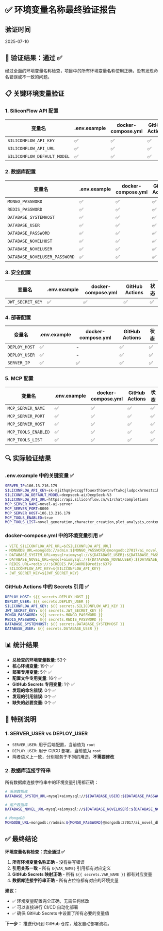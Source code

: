 # ✅ 环境变量名称最终验证报告

## 验证时间
2025-07-10

## 🎯 验证结果：通过 ✅

经过全面的环境变量名称检查，项目中的所有环境变量名称使用正确，没有发现命名错误或不一致的问题。

## 📋 关键环境变量验证

### 1. SiliconFlow API 配置
| 变量名 | .env.example | docker-compose.yml | GitHub Actions | 状态 |
|--------|-------------|-------------------|----------------|------|
| `SILICONFLOW_API_KEY` | ✅ | ✅ | ✅ | ✅ |
| `SILICONFLOW_API_URL` | ✅ | ✅ | ✅ | ✅ |
| `SILICONFLOW_DEFAULT_MODEL` | ✅ | ✅ | ✅ | ✅ |

### 2. 数据库配置
| 变量名 | .env.example | docker-compose.yml | GitHub Actions | 状态 |
|--------|-------------|-------------------|----------------|------|
| `MONGO_PASSWORD` | ✅ | ✅ | ✅ | ✅ |
| `REDIS_PASSWORD` | ✅ | ✅ | ✅ | ✅ |
| `DATABASE_SYSTEMHOST` | ✅ | ✅ | ✅ | ✅ |
| `DATABASE_USER` | ✅ | ✅ | ✅ | ✅ |
| `DATABASE_PASSWORD` | ✅ | ✅ | ✅ | ✅ |
| `DATABASE_NOVELHOST` | ✅ | ✅ | ✅ | ✅ |
| `DATABASE_NOVELUSER` | ✅ | ✅ | ✅ | ✅ |
| `DATABASE_NOVELUSER_PASSWORD` | ✅ | ✅ | ✅ | ✅ |

### 3. 安全配置
| 变量名 | .env.example | docker-compose.yml | GitHub Actions | 状态 |
|--------|-------------|-------------------|----------------|------|
| `JWT_SECRET_KEY` | ✅ | ✅ | ✅ | ✅ |

### 4. 部署配置
| 变量名 | .env.example | docker-compose.yml | GitHub Actions | 状态 |
|--------|-------------|-------------------|----------------|------|
| `DEPLOY_HOST` | ✅ | - | ✅ | ✅ |
| `DEPLOY_USER` | ✅ | - | ✅ | ✅ |
| `SERVER_IP` | ✅ | ✅ | ✅ | ✅ |

### 5. MCP 配置
| 变量名 | .env.example | docker-compose.yml | GitHub Actions | 状态 |
|--------|-------------|-------------------|----------------|------|
| `MCP_SERVER_NAME` | ✅ | ✅ | ✅ | ✅ |
| `MCP_SERVER_PORT` | ✅ | ✅ | ✅ | ✅ |
| `MCP_SERVER_HOST` | ✅ | ✅ | ✅ | ✅ |
| `MCP_TOOLS_ENABLED` | ✅ | ✅ | ✅ | ✅ |
| `MCP_TOOLS_LIST` | ✅ | ✅ | ✅ | ✅ |

## 🔍 实际验证结果

### .env.example 中的关键变量 ✅
```bash
SERVER_IP=106.13.216.179
SILICONFLOW_API_KEY=sk-mjithqmjwccqgffouexthbavtnvftwkqjludpcxhrmeztcib
SILICONFLOW_DEFAULT_MODEL=deepseek-ai/DeepSeek-V3
SILICONFLOW_API_URL=https://api.siliconflow.cn/v1/chat/completions
MCP_SERVER_NAME=novel-ai-server
MCP_SERVER_PORT=8000
MCP_SERVER_HOST=106.13.216.179
MCP_TOOLS_ENABLED=true
MCP_TOOLS_LIST=novel_generation,character_creation,plot_analysis,content_review,style_transfer
```

### docker-compose.yml 中的环境变量引用 ✅
```yaml
- VITE_SILICONFLOW_API_URL=${SILICONFLOW_API_URL}
- MONGODB_URL=mongodb://admin:${MONGO_PASSWORD}@mongodb:27017/ai_novel_db?authSource=admin
- DATABASE_SYSTEM_URL=mysql+aiomysql://${DATABASE_USER}:${DATABASE_PASSWORD}@${DATABASE_SYSTEMHOST}:3306/${DATABASE_SYSTEM}
- DATABASE_NOVEL_URL=mysql+aiomysql://${DATABASE_NOVELUSER}:${DATABASE_NOVELUSER_PASSWORD}@${DATABASE_NOVELHOST}:3306/${DATABASE_NOVELDATA}
- REDIS_URL=redis://:${REDIS_PASSWORD}@redis:6379
- SILICONFLOW_API_KEY=${SILICONFLOW_API_KEY}
- JWT_SECRET_KEY=${JWT_SECRET_KEY}
```

### GitHub Actions 中的 Secrets 引用 ✅
```yaml
DEPLOY_HOST: ${{ secrets.DEPLOY_HOST }}
DEPLOY_USER: ${{ secrets.DEPLOY_USER }}
SILICONFLOW_API_KEY: ${{ secrets.SILICONFLOW_API_KEY }}
JWT_SECRET_KEY: ${{ secrets.JWT_SECRET_KEY }}
MONGO_PASSWORD: ${{ secrets.MONGO_PASSWORD }}
REDIS_PASSWORD: ${{ secrets.REDIS_PASSWORD }}
DATABASE_SYSTEMHOST: ${{ secrets.DATABASE_SYSTEMHOST }}
DATABASE_USER: ${{ secrets.DATABASE_USER }}
```

## 📊 统计结果

- **总检查的环境变量数量**: 53个
- **核心环境变量**: 19个 ✅
- **部署专用变量**: 5个 ✅
- **配置文件专用变量**: 16个 ✅
- **GitHub Secrets 专用变量**: 1个 ✅
- **发现的命名错误**: 0个 ✅
- **发现的引用错误**: 0个 ✅
- **缺失的必要变量**: 0个 ✅

## 🔧 特别说明

### 1. SERVER_USER vs DEPLOY_USER
- `SERVER_USER`: 用于后端配置，当前值为 `root`
- `DEPLOY_USER`: 用于 CI/CD 部署，当前值为 `root`
- 两者语义上一致，分别服务于不同的用途，**不需要修改**

### 2. 数据库连接字符串
所有数据库连接字符串中的环境变量引用都正确：
```bash
# 系统数据库
DATABASE_SYSTEM_URL=mysql+aiomysql://${DATABASE_USER}:${DATABASE_PASSWORD}@${DATABASE_SYSTEMHOST}:3306/${DATABASE_SYSTEM}

# 用户数据库  
DATABASE_NOVEL_URL=mysql+aiomysql://${DATABASE_NOVELUSER}:${DATABASE_NOVELUSER_PASSWORD}@${DATABASE_NOVELHOST}:3306/${DATABASE_NOVELDATA}

# MongoDB
MONGODB_URL=mongodb://admin:${MONGO_PASSWORD}@mongodb:27017/ai_novel_db?authSource=admin
```

## ✅ 最终结论

**环境变量名称检查：完全通过 ✅**

1. **所有环境变量名称正确** - 没有拼写错误
2. **引用关系一致** - 所有 `${VAR_NAME}` 引用都有对应定义
3. **GitHub Secrets 映射正确** - 所有 `${{ secrets.VAR_NAME }}` 都有对应变量
4. **数据库连接字符串正确** - 所有占位符都有对应的环境变量

**建议：**
- ✅ 环境变量配置完全正确，无需任何修改
- ✅ 可以直接进行 CI/CD 自动化部署
- ✅ 确保 GitHub Secrets 中设置了所有必要的变量值

**下一步：**
推送代码到 GitHub 仓库，触发自动部署流程。
